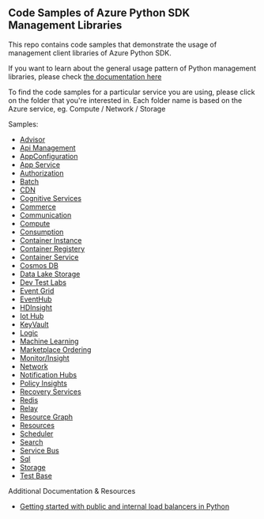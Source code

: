 ## Code Samples of Azure Python SDK Management Libraries 

This repo contains code samples that demonstrate the usage of management client libraries of Azure Python SDK.

If you want to learn about the general usage pattern of Python management libraries, please check [the documentation here](https://aka.ms/azsdk/python/mgmt)

To find the code samples for a particular service you are using, please click on the folder that you're interested in. Each folder name is based on the Azure service, eg. Compute / Network / Storage

Samples:
- [Advisor](https://github.com/Azure-Samples/azure-samples-python-management/tree/main/samples/advisor)
- [Api Management](https://github.com/Azure-Samples/azure-samples-python-management/tree/main/samples/apimanagement)
- [AppConfiguration](https://github.com/Azure-Samples/azure-samples-python-management/tree/main/samples/appconfiguration)
- [App Service](https://github.com/Azure-Samples/azure-samples-python-management/tree/main/samples/appservice)
- [Authorization](https://github.com/Azure-Samples/azure-samples-python-management/tree/main/samples/authorization)
- [Batch](https://github.com/Azure-Samples/azure-samples-python-management/tree/main/samples/batch)
- [CDN](https://github.com/Azure-Samples/azure-samples-python-management/tree/main/samples/cdn)
- [Cognitive Services](https://github.com/Azure-Samples/azure-samples-python-management/tree/main/samples/cognitiveservices)
- [Commerce](https://github.com/Azure-Samples/azure-samples-python-management/tree/main/samples/commerce)
- [Communication](https://github.com/Azure-Samples/azure-samples-python-management/tree/main/samples/communication)
- [Compute](https://github.com/Azure-Samples/azure-samples-python-management/tree/main/samples/compute)
- [Consumption](https://github.com/Azure-Samples/azure-samples-python-management/tree/main/samples/consumption)
- [Container Instance](https://github.com/Azure-Samples/azure-samples-python-management/tree/main/samples/containerinstance)
- [Container Registery](https://github.com/Azure-Samples/azure-samples-python-management/tree/main/samples/containerregistry)
- [Container Service](https://github.com/Azure-Samples/azure-samples-python-management/tree/main/samples/containerservice)
- [Cosmos DB](https://github.com/Azure-Samples/azure-samples-python-management/tree/main/samples/cosmosdb)
- [Data Lake Storage](https://github.com/Azure-Samples/azure-samples-python-management/tree/main/samples/datalakestore)
- [Dev Test Labs](https://github.com/Azure-Samples/azure-samples-python-management/tree/main/samples/devtestlabs)
- [Event Grid](https://github.com/Azure-Samples/azure-samples-python-management/tree/main/samples/eventgrid)
- [EventHub](https://github.com/Azure-Samples/azure-samples-python-management/tree/main/samples/eventhub)
- [HDInsight](https://github.com/Azure-Samples/azure-samples-python-management/tree/main/samples/hdinsight)
- [Iot Hub](https://github.com/Azure-Samples/azure-samples-python-management/tree/main/samples/iothub)
- [KeyVault](https://github.com/Azure-Samples/azure-samples-python-management/tree/main/samples/keyvault)
- [Logic](https://github.com/Azure-Samples/azure-samples-python-management/tree/main/samples/logic)
- [Machine Learning](https://github.com/Azure-Samples/azure-samples-python-management/tree/main/samples/machinelearningservices)
- [Marketplace Ordering](https://github.com/Azure-Samples/azure-samples-python-management/tree/main/samples/marketplaceordering)
- [Monitor/Insight](https://github.com/Azure-Samples/azure-samples-python-management/tree/main/samples/monitor)
- [Network](https://github.com/Azure-Samples/azure-samples-python-management/tree/main/samples/network)
- [Notification Hubs](https://github.com/Azure-Samples/azure-samples-python-management/tree/main/samples/notificationhubs)
- [Policy Insights](https://github.com/Azure-Samples/azure-samples-python-management/tree/main/samples/policyinsights)
- [Recovery Services](https://github.com/Azure-Samples/azure-samples-python-management/tree/main/samples/recoveryservices)
- [Redis](https://github.com/Azure-Samples/azure-samples-python-management/tree/main/samples/redis)
- [Relay](https://github.com/Azure-Samples/azure-samples-python-management/tree/main/samples/relay)
- [Resource Graph](https://github.com/Azure-Samples/azure-samples-python-management/tree/main/samples/resourcegraph)
- [Resources](https://github.com/Azure-Samples/azure-samples-python-management/tree/main/samples/resources)
- [Scheduler](https://github.com/Azure-Samples/azure-samples-python-management/tree/main/samples/scheduler)
- [Search](https://github.com/Azure-Samples/azure-samples-python-management/tree/main/samples/search)
- [Service Bus](https://github.com/Azure-Samples/azure-samples-python-management/tree/main/samples/servicebus)
- [Sql](https://github.com/Azure-Samples/azure-samples-python-management/tree/main/samples/sql)
- [Storage](https://github.com/Azure-Samples/azure-samples-python-management/tree/main/samples/storage)
- [Test Base](https://github.com/Azure-Samples/azure-samples-python-management/tree/main/samples/testbase)

Additional Documentation & Resources
- [Getting started with public and internal load balancers in Python](doc/network-manage-loadbalancer)
